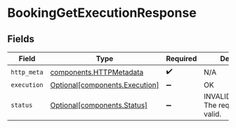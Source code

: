 # BookingGetExecutionResponse


## Fields

| Field                                                                  | Type                                                                   | Required                                                               | Description                                                            |
| ---------------------------------------------------------------------- | ---------------------------------------------------------------------- | ---------------------------------------------------------------------- | ---------------------------------------------------------------------- |
| `http_meta`                                                            | [components.HTTPMetadata](../../models/components/httpmetadata.md)     | :heavy_check_mark:                                                     | N/A                                                                    |
| `execution`                                                            | [Optional[components.Execution]](../../models/components/execution.md) | :heavy_minus_sign:                                                     | OK                                                                     |
| `status`                                                               | [Optional[components.Status]](../../models/components/status.md)       | :heavy_minus_sign:                                                     | INVALID_ARGUMENT: The request is not valid.                            |